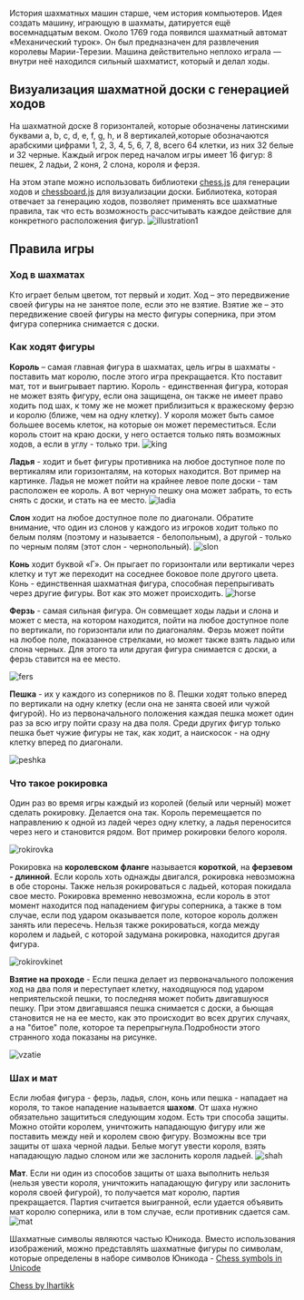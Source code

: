 
История шахматных машин старше, чем история компьютеров. Идея создать машину, играющую в шахматы, датируется ещё восемнадцатым веком. Около 1769 года появился шахматный автомат «Механический турок». Он был предназначен для развлечения королевы Марии-Терезии. Машина действительно неплохо играла — внутри неё находился сильный шахматист, который и делал ходы.


## Визуализация шахматной доски с генерацией ходов

На шахматной доске 8 горизонталей, которые обозначены латинскими буквами a, b, c, d, e, f, g, h, и 8 вертикалей,которые обозначаются арабскими цифрами 1, 2, 3, 4, 5, 6, 7, 8, всего 64 клетки, из них 32 белые и 32 черные. Каждый игрок перед началом игры имеет 16 фигур: 8 пешек, 2 ладьи, 2 коня, 2 слона, короля и ферзя. 

На этом этапе можно использовать библиотеки [chess.js](https://github.com/jhlywa/chess.js) для генерации ходов и [chessboard.js](https://github.com/jhlywa/chess.js) для визуализации доски. Библиотека, которая отвечает за генерацию ходов, позволяет применять все шахматные правила, так что есть возможность рассчитывать каждое действие для конкретного расположения фигур.
![illustration1](https://github.com/startupemulator/challenges/blob/c0d1cb6a0e942475169c2ccf8e37fd3f5802f637/Chess/1png)

## Правила игры

### **Ход в шахматах**

Кто играет белым цветом, тот первый и ходит. Ход – это передвижение своей фигуры на не занятое поле, если это не взятие. Взятие же – это передвижение своей фигуры на место фигуры соперника, при этом фигура соперника снимается с доски. 

### **Как ходят фигуры**

**Король** – самая главная фигура в шахматах, цель игры в шахматы - поставить мат королю, после этого игра прекращается. Кто поставит мат, тот и выигрывает партию. Король - единственная фигура, которая не может взять фигуру, если она защищена, он также не имеет право ходить под шах, к тому же не может приблизиться к вражескому ферзю и королю (ближе, чем на одну клетку). У короля может быть самое большее восемь клеток, на которые он мо­жет переместиться. Если король стоит на краю доски, у него остается только пять возможных ходов, а если в углу - только три.
![king](https://github.com/startupemulator/challenges/blob/main/Chess/1360443417_kak-hodit-korol.png)

**Ладья** - ходит и бьет фигуры противника на любое доступное поле по вертикалям или горизонталям, на которых находится. Вот пример на картинке. Ладья не может пойти на крайнее левое поле доски - там расположен ее король. А вот черную пешку она может забрать, то есть снять с доски, и стать на ее место. 
![ladia](https://github.com/startupemulator/challenges/blob/main/Chess/1360443422_kak-hodit-ladya.png)

**Слон** ходит на любое доступное поле по диагонали. Обратите внимание, что один из слонов у каждого из игроков ходит только по белым полям (поэтому и называется - белопольным), а другой - только по черным полям (этот слон - чернопольный).
![slon](https://github.com/startupemulator/challenges/blob/main/Chess/1360443357_kak-hodit-slon.png)

**Конь** ходит буквой «Г». Он прыгает по горизонтали или вертикали через клетку и тут же переходит на соседнее боковое поле другого цвета. Конь - единственная шахматная фигура, способная перепрыгивать через другие фигуры. Вот как это может происходить.
![horse](https://github.com/startupemulator/challenges/blob/main/Chess/1360443383_kak-hodit-kon.png)

**Ферзь** - самая сильная фигура. Он совмещает ходы ладьи и слона и может с места, на котором находится, пойти на любое доступное поле по вертикали, по горизонтали или по диагоналям. Ферзь может пойти на любое поле, показанное стрелками, но может также взять ладью или слона черных. Для этого та или другая фигура снимается с доски, а ферзь ставится на ее место.

![fers](https://github.com/startupemulator/challenges/blob/main/Chess/1360443384_kak-hodit-ferz.png)

**Пешка** - их у каждого из соперников по 8. Пешки ходят только вперед по вертикали на одну клетку (если она не занята своей или чужой фигурой). Но из первоначального положения каждая пешка может один раз за всю игру пойти сразу на два поля. Среди других фигур только пешка бьет чужие фигуры не так, как ходит, а наискосок - на одну клетку вперед по диагонали.

![peshka](https://github.com/startupemulator/challenges/blob/main/Chess/1360443401_kak-bet-peshka.png)

### **Что такое рокировка**

Один раз во время игры каждый из королей (белый или черный) может сделать рокировку. Делается она так. Король перемещается по направлению к одной из ладей через одну клетку, а ладья переносится через него и становится рядом. Вот пример рокировки белого короля.

![rokirovka](https://github.com/startupemulator/challenges/blob/main/Chess/1360443408_rokirovka.png)

Рокировка на **королевском фланге** называется **короткой**, на **ферзевом - длинной**. Если король хоть однажды двигался, рокировка невозможна в обе стороны. Также нельзя рокироваться с ладьей, которая покидала свое место. Рокировка временно невозможна, если король в этот момент находится под нападением фигуры соперника, а также в том случае, если под ударом оказывается поле, которое король должен занять или пересечь. Нельзя также рокироваться, когда между королем и ладьей, с которой задумана рокировка, находится другая фигура.

![rokirovkinet](https://github.com/startupemulator/challenges/blob/main/Chess/1360443416_rokirovku-delat-nelzya.png)

**Взятие на проходе** - Если пешка делает из первоначального положения ход на два поля и переступает клетку, находящуюся под ударом неприятельской пешки, то последняя может побить двигавшуюся пешку. При этом двигавшаяся пешка снимается с доски, а бьющая становится не на ее место, как это происходит во всех других случаях, а на "битое" поле, которое та перепрыгнула.Подробности этого странного хода показаны на рисунке.

![vzatie](https://github.com/startupemulator/challenges/blob/main/Chess/1360443425_vzyatie-na-prohode.png)

### **Шах и мат**

Если любая фигура - ферзь, ладья, слон, конь или пешка - нападает на короля, то такое нападение называется **шахом**. От шаха нужно обязательно защититься следующим ходом. Есть три способа защиты. Можно отойти королем, уничтожить нападающую фигуру или же поставить между ней и королем свою фигуру. Возможны все три защиты от шаха черной ладьи. Белые могут увести короля, взять нападающую ладыо слоном или же заслонить короля ладьей.
![shah](https://github.com/startupemulator/challenges/blob/main/Chess/1360443433_shah.png)
 
**Мат**. Если ни один из способов защиты от шаха выполнить нельзя (нельзя увести короля, уничтожить нападающую фигуру или заслонить короля своей фигурой), то получается мат королю, партия прекращается. Партия считается выигранной, если удается объявить мат королю соперника, или в том случае, если противник сдается сам.
![mat](https://github.com/startupemulator/challenges/blob/main/Chess/1360443344_mat.png)

Шахматные символы являются частью Юникода. Вместо использования изображений, можно представлять шахматные фигуры по символам, которые определены в наборе символов Юникода - [Chess symbols in Unicode](https://www.wikiwand.com/en/Chess_symbols_in_Unicode)


[Chess by lhartikk](https://jsfiddle.net/lhartikk/m14epfwb/4/)
